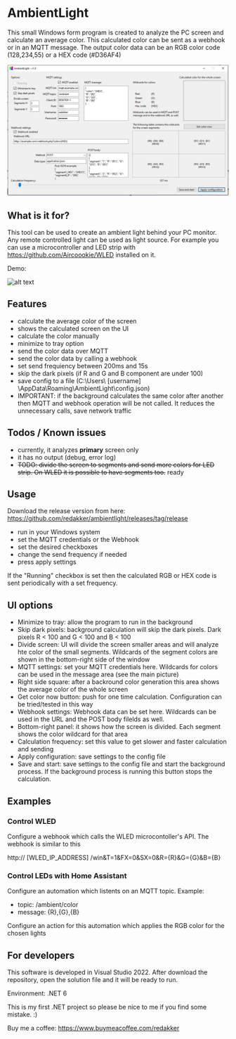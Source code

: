 # AmbientLight

This small Windows form program is created to analyze the PC screen and calculate an average color. This calculated color can be sent as a webhook or in an MQTT message.
The output color data can be an RGB color code (128,234,55) or a HEX code (#D36AF4)

![alt text](https://raw.githubusercontent.com/redakker/ambientlight/main/AmbientLight/material/ui-v1.0.jpg)

## What is it for?

This tool can be used to create an ambient light behind your PC monitor. Any remote controlled light can be used as light source.
For example you can use a microcontroller and LED strip with https://github.com/Aircoookie/WLED installed on it.

Demo:

![alt text](https://raw.githubusercontent.com/redakker/ambientlight/main/AmbientLight/material/demo.gif)

## Features

- calculate the average color of the screen
- shows the calculated screen on the UI
- calculate the color manually
- minimize to tray option
- send the color data over MQTT
- send the color data by calling a webhook
- set send frequiency between 200ms and 15s 
- skip the dark pixels (if R and G and B component are under 100)
- save config to a file (C:\Users\ [username] \AppData\Roaming\AmbientLight\config.json)
- IMPORTANT: if the background calculates the same color after another then MQTT and webhook operation will be not called. It reduces the unnecessary calls, save network traffic

## Todos / Known issues

- currently, it analyzes **primary** screen only
- it has no output (debug, error log)
- ~~TODO: divide the screen to segments and send more colors for LED strip. On WLED it is possible to have segments too.~~ ready

## Usage

Download the release version from here: https://github.com/redakker/ambientlight/releases/tag/release

- run in your Windows system
- set the MQTT credentials or the Webhook
- set the desired checkboxes
- change the send frequency if needed
- press apply settings

If the "Running" checkbox is set then the calculated RGB or HEX code is sent periodically with a set frequency.

## UI options
- Minimize to tray: allow the program to run in the background
- Skip dark pixels: background calculation will skip the dark pixels. Dark pixels R < 100 and G < 100 and B < 100
- Divide screen: UI will divide the screen smaller areas and will analyze hte color of the small segments. Wildcards of the segment colors are shown in the bottom-right side of the window
- MQTT settings: set your MQTT credentials here. Wildcards for colors can be used in the message area (see the main picture)
- Right side square: after a backround color generation this area shows the average color of the whole screen
- Get color now button: push for one time calculation. Configuration can be tried/tested in this way
- Webhook settings: Webhook data can be set here. Wildcards can be used in the URL and the POST body filelds as well.
- Bottom-right panel: it shows how the screen is divided. Each segment shows the color wildcard for that area
- Calculation frequency: set this value to get slower and faster calculation and sending
- Apply configuration: save settings to the config file
- Save and start: save settings to the config file and start the background process. If the background process is running this button stops the calculation.

## Examples

### Control WLED
Configure a webhook which calls the WLED microcontoller's API. The webhook is similar to this

http:// [WLED_IP_ADDRESS] /win&T=1&FX=0&SX=0&R={R}&G={G}&B={B}

### Control LEDs with Home Assistant

Configure an automation which listents on an MQTT topic. Example:
- topic: /ambient/color
- message: {R},{G},{B}

Configure an action for this automation which applies the RGB color for the chosen lights

## For developers

This software is developed in Visual Studio 2022. After download the repository, open the solution file and it will be ready to run.

Environment: .NET 6


This is my first .NET project so please be nice to me if you find some mistake. :)

Buy me a coffee: https://www.buymeacoffee.com/redakker


